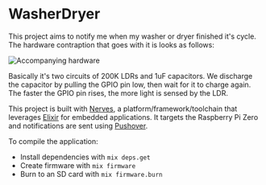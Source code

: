 # WasherDryer

This project aims to notify me when my washer or dryer finished it's cycle. The
hardware contraption that goes with it is looks as follows:

![Accompanying hardware](https://www.martijnstorck.nl/stuff/washer-dryer.jpg)

Basically it's two circuits of 200K LDRs and 1uF capacitors. We discharge the
capacitor by pulling the GPIO pin low, then wait for it to charge again. The
faster the GPIO pin rises, the more light is sensed by the LDR.

This project is built with [Nerves](http://nerves-project.org), a
platform/framework/toolchain that leverages [Elixir](http://elixir-lang.org)
for embedded applications. It targets the Raspberry Pi Zero and notifications
are sent using [Pushover](https://pushover.net).

To compile the application:

  * Install dependencies with `mix deps.get`
  * Create firmware with `mix firmware`
  * Burn to an SD card with `mix firmware.burn`
